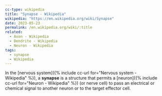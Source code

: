 ```yaml
---
cc-type: wikipedia
title: "Synapse - Wikipedia"
wikipedia: "https://en.wikipedia.org/wiki/Synapse"
date: 2023-05-23
permalink: /en.wikipedia.org/wiki/:title
related:
  - Axon - Wikipedia
  - Dendrite - Wikipedia
  - Neuron - Wikipedia
tags:
  - synapse
  - Wikipedia
---
```

In the [nervous system]({% include cc-url for="Nervous system - Wikipedia" %}), a **synapse** is a structure that permits a [neuron]({% include cc-url for="Neuron - Wikipedia" %}) (or nerve cell) to pass an electrical or chemical signal to another neuron or to the target effector cell.